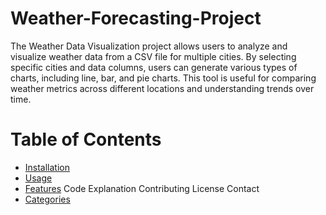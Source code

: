 # Weather-Forecasting-Project
The Weather Data Visualization project allows users to analyze and visualize weather data from a CSV file for multiple cities. By selecting specific cities and data columns, users can generate various types of charts, including line, bar, and pie charts. This tool is useful for comparing weather metrics across different locations and understanding trends over time.
# Table of Contents
  - [Installation](#Installation)
  - [Usage](#Usage)
  - [Features](#Features)
Code Explanation
Contributing
License
Contact
  - [Categories](#categories)
